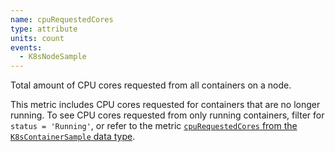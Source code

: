 ```yaml
---
name: cpuRequestedCores
type: attribute
units: count
events:
  - K8sNodeSample
---
```


Total amount of CPU cores requested from all containers on a node.

This metric includes CPU cores requested for containers that are no longer running. To see CPU cores requested from only running containers, filter for `status = 'Running'`, or refer to the metric [`cpuRequestedCores` from the `K8sContainerSample` data type](/attribute-dictionary/?event=K8sContainerSample&attribute=cpuRequestedCores). 
